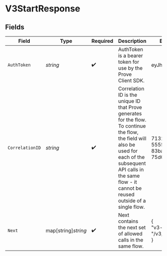 # V3StartResponse


## Fields

| Field                                                                                                                                                                                                                      | Type                                                                                                                                                                                                                       | Required                                                                                                                                                                                                                   | Description                                                                                                                                                                                                                | Example                                                                                                                                                                                                                    |
| -------------------------------------------------------------------------------------------------------------------------------------------------------------------------------------------------------------------------- | -------------------------------------------------------------------------------------------------------------------------------------------------------------------------------------------------------------------------- | -------------------------------------------------------------------------------------------------------------------------------------------------------------------------------------------------------------------------- | -------------------------------------------------------------------------------------------------------------------------------------------------------------------------------------------------------------------------- | -------------------------------------------------------------------------------------------------------------------------------------------------------------------------------------------------------------------------- |
| `AuthToken`                                                                                                                                                                                                                | *string*                                                                                                                                                                                                                   | :heavy_check_mark:                                                                                                                                                                                                         | AuthToken is a bearer token for use by the Prove Client SDK.                                                                                                                                                               | eyJhbGciOi...                                                                                                                                                                                                              |
| `CorrelationID`                                                                                                                                                                                                            | *string*                                                                                                                                                                                                                   | :heavy_check_mark:                                                                                                                                                                                                         | Correlation ID is the unique ID that Prove generates for the flow. To continue the flow, the field will also be used for each of the subsequent API calls in the same flow - it cannot be reused outside of a single flow. | 713189b8-5555-4b08-83ba-75d08780aebd                                                                                                                                                                                       |
| `Next`                                                                                                                                                                                                                     | map[string]*string*                                                                                                                                                                                                        | :heavy_check_mark:                                                                                                                                                                                                         | Next contains the next set of allowed calls in the same flow.                                                                                                                                                              | {<br/>"v3-validate": "/v3/validate"<br/>}                                                                                                                                                                                  |